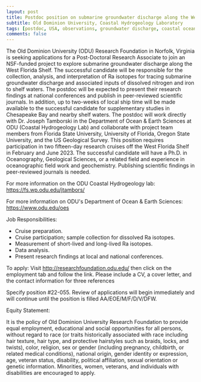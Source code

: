```yaml
---
layout: post
title: Postdoc position on submarine groundwater discharge along the West Florida Shelf (Norfolk, Vriginia)
subtitle: Old Dominion University, Coastal Hydrogeology Laboratory
tags: [postdoc, USA, observations, groundwater discharge, coastal ocean, isotopes]
comments: false
---
```

The Old Dominion University (ODU) Research Foundation in Norfolk, Virginia is seeking applications for a Post-Doctoral Research Associate to join an NSF-funded project to explore submarine groundwater discharge along the West Florida Shelf. The successful candidate will be responsible for the collection, analysis, and interpretation of Ra isotopes for tracing submarine groundwater discharge and associated inputs of dissolved nitrogen and iron to shelf waters. The postdoc will be expected to present their research findings at national conferences and publish in peer-reviewed scientific journals. In addition, up to two-weeks of local ship time will be made available to the successful candidate for supplementary studies in Chesapeake Bay and nearby shelf waters. The postdoc will work directly with Dr. Joseph Tamborski in the Department of Ocean & Earth Sciences at ODU (Coastal Hydrogeology Lab) and collaborate with project team members from Florida State University, University of Florida, Oregon State University, and the US Geological Survey. This position requires participation in two fifteen-day research cruises off the West Florida Shelf in February and June 2023. The successful candidate will have a Ph.D. in Oceanography, Geological Sciences, or a related field and experience in oceanographic field work and geochemistry. Publishing scientific findings in peer-reviewed journals is needed.

For more information on the ODU Coastal Hydrogeology lab: https://fs.wp.odu.edu/jtambors/

For more information on ODU's Department of Ocean & Earth Sciences: https://www.odu.edu/oes

Job Responsibilities:
- Cruise preparation.
- Cruise participation; sample collection for dissolved Ra isotopes.
- Measurement of short-lived and long-lived Ra isotopes.
- Data analysis.
- Present research findings at local and national conferences.

To apply: Visit http://researchfoundation.odu.edu/ then click on the employment tab and follow the link. Please include a CV, a cover letter, and the contact information for three references

Specify position #22-055. Review of applications will begin immediately and will continue until the position is filled AA/EOE/M/F/D/V/DFW.

Equity Statement:

It is the policy of Old Dominion University Research Foundation to provide equal employment, educational and social opportunities for all persons, without regard to race (or traits historically associated with race including hair texture, hair type, and protective hairstyles such as braids, locks, and twists), color, religion, sex or gender (including pregnancy, childbirth, or related medical conditions), national origin, gender identity or expression, age, veteran status, disability, political affiliation, sexual orientation or genetic information. Minorities, women, veterans, and individuals with disabilities are encouraged to apply.
